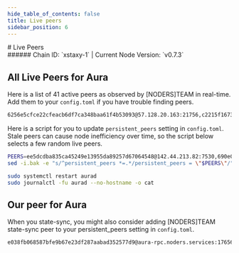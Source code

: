 ```yaml
---
hide_table_of_contents: false
title: Live peers
sidebar_position: 6
---
```


<div class="h1-with-icon icon-aura">
# Live Peers
</div>
###### Chain ID: `xstaxy-1` | Current Node Version: `v0.7.3`

## All Live Peers for Aura
Here is a list of 41 active peers as observed by [NODERS]TEAM in real-time. Add them to your `config.toml` if you have trouble finding peers.

```bash
6256e5cfce22cfeacb6df7ca348baa61f4b53093@57.128.20.163:21756,c2215f1673d21a7462f38bf7fbd16f8567393f7c@13.251.159.166:26656,d9bfa29e0cf9c4ce0cc9c26d98e5d97228f93b0b@65.109.88.38:11756,6a20132b83aba02aa41519f6a18fcbc473ed6dee@65.21.227.177:26656,564ca6e5b131c78bf8b8a943a2e150cf7458cda4@65.109.92.241:21056,96bfa7fa61e309d1fa8802cf245fe848b61c13fd@136.243.147.235:21756,0b8bd8c1b956b441f036e71df3a4d96e85f843b8@13.250.159.219:26656,d67d09b46490e6b6376a5c2a31c3f52854769071@136.243.67.189:21756,b1b5cc74a8fa66a21dd6853bcfad92209ec8e6eb@167.235.98.220:25656,310d60544edc798f46321411ed2dda6d83a141e9@65.108.141.109:54656,3e7ef25f1c9829351936884618659167400eb0f1@142.132.149.171:26656,e7899a228deb03334708aa95a960d5a9d8c33287@65.108.238.166:21756,b1e89f3c3901b3cc87e344a5e2006243650664ac@35.208.127.133:26656,ee5dcdba835ca45249e13955da89257d67064548@142.44.213.82:7530,22a0ca5f64187bb477be1d82166b1e9e184afe50@18.143.52.13:26656,fb4dd7c7a47bc3f6df37665a34020a50dec77d8f@135.181.239.114:26656,3df2413dbd4324bac51181cca2aa9a37cc6f85e7@81.30.157.94:35656,2a3e40dc910b0b5ec85b00febbf7fc908096c4b0@65.108.73.245:27656,27b2cb648792182763248c6020787b3c0729f6ca@139.180.159.193:26656,c47156f84adfb3132028a918516b64f7411b846e@188.40.85.150:25656,b6a0d0d030f35ffffcfe92e72ea13933c1adbe62@116.202.174.253:21656,0599779759ed60e12ed39a94cd02d303ba10d591@95.214.52.174:36656,5c719d6c950943a6b0cbe592c9979703bd64f024@65.108.238.219:21756,dcd54be648739c69a700ff1e92365889a0c0771d@208.77.197.83:27656,e46238ddcf2113b70f59b417994c375e2d67e265@73.40.151.121:26656,f43c7c9a194ee5a97665a9aad8f887fdbb75e4ca@65.109.225.86:46656,690e0fca18e89118f096b48a4d615a4cc56cdddd@149.50.110.104:21756,abb367c73ef28fc90f5071e1258a23c0e5be17cd@103.107.183.89:26656,a859027129ee2524b57c43b9ecbe3bcc4d120efb@146.19.24.99:26656,ebc272824924ea1a27ea3183dd0b9ba713494f83@95.214.52.139:26966,d2ea7c421c8bb552b84eba4c7924f9e78d3a79ae@176.9.158.219:41256,9a2dab4b17b6108df0b52d527c7d666ca88d81b0@135.148.150.217:26656,63a90346040657406ddc48a2679e3bfbe17f717a@65.108.195.29:51656,4f95e3b40a652b758d551a0d3a6cc25603d9e179@38.242.150.61:27656,1e7d830fbee8e8cae8ba1aaf7d81dba6b061b05b@49.12.86.120:26676,7885a9e940b45b9a2183488ca3a901b043b6ed67@144.76.40.53:21756,95da8abac04d76e02ad175f0ed63d8fd89ab2dc6@65.109.97.249:21756,dd6474ec049a264abd25248f0fd9178058331fe0@54.179.159.96:26656,8e08534839f731fbb6d3f4600168ab6bf71dd0c0@194.233.91.201:26656,a4f18f998081c4bd9880ba74ded076af0f9c1c52@135.181.210.171:21056,9755cab2585a2794453a5b396ef13b893393366f@65.108.212.224:46681
```

Here is a script for you to update `persistent_peers` setting in `config.toml`. Stale peers can cause node inefficiency over time, so the script below selects a few random live peers.

```bash
PEERS=ee5dcdba835ca45249e13955da89257d67064548@142.44.213.82:7530,690e0fca18e89118f096b48a4d615a4cc56cdddd@149.50.110.104:21756,d2ea7c421c8bb552b84eba4c7924f9e78d3a79ae@176.9.158.219:41256,5c719d6c950943a6b0cbe592c9979703bd64f024@65.108.238.219:21756,9a2dab4b17b6108df0b52d527c7d666ca88d81b0@135.148.150.217:26656
sed -i.bak -e "s/^persistent_peers *=.*/persistent_peers = \"$PEERS\"/" ~/.aura/config/config.toml

sudo systemctl restart aurad
sudo journalctl -fu aurad --no-hostname -o cat
```

## Our peer for Aura
When you state-sync, you might also consider adding [NODERS]TEAM state-sync peer to your persistent_peers setting in `config.toml`.

```bash
e038fb068587bfe9b67e23df287aabad352577d9@aura-rpc.noders.services:17656
```
